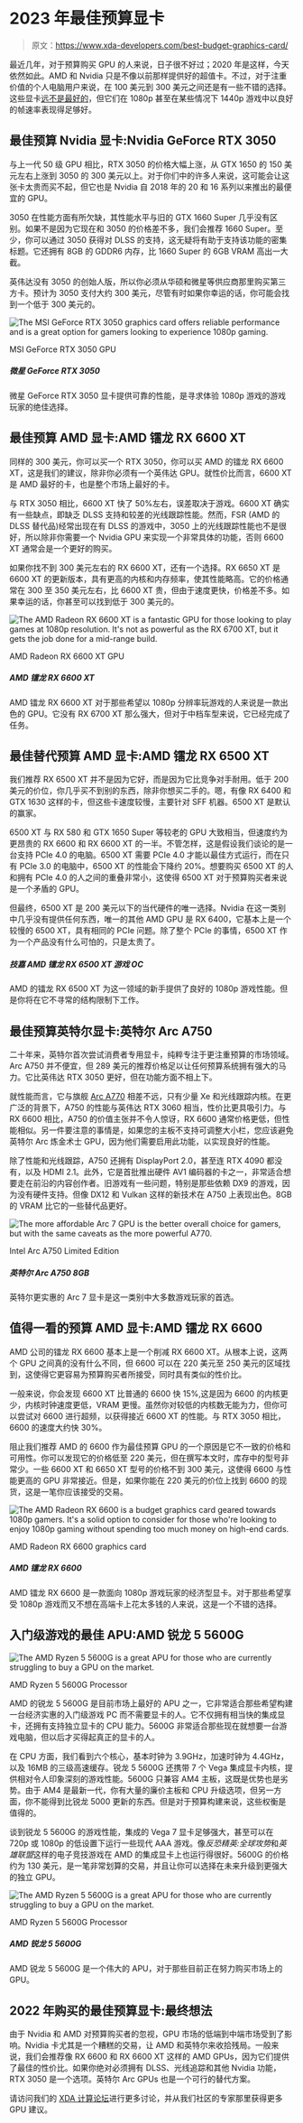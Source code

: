 # 2023 年最佳预算显卡

> 原文：<https://www.xda-developers.com/best-budget-graphics-card/>

最近几年，对于预算购买 GPU 的人来说，日子很不好过；2020 年是这样，今天依然如此。AMD 和 Nvidia 只是不像以前那样提供好的超值卡。不过，对于注重价值的个人电脑用户来说，在 100 美元到 300 美元之间还是有一些不错的选择。这些显卡[远不是最好的](https://www.xda-developers.com/best-gaming-graphics-cards/)，但它们在 1080p 甚至在某些情况下 1440p 游戏中以良好的帧速率表现得足够好。

## 最佳预算 Nvidia 显卡:Nvidia GeForce RTX 3050

与上一代 50 级 GPU 相比，RTX 3050 的价格大幅上涨，从 GTX 1650 的 150 美元左右上涨到 3050 的 300 美元以上。对于你们中的许多人来说，这可能会让这张卡太贵而买不起，但它也是 Nvidia 自 2018 年的 20 和 16 系列以来推出的最便宜的 GPU。

3050 在性能方面有所欠缺，其性能水平与旧的 GTX 1660 Super 几乎没有区别。如果不是因为它现在和 3050 的价格差不多，我们会推荐 1660 Super。至少，你可以通过 3050 获得对 DLSS 的支持，这无疑将有助于支持该功能的密集标题。它还拥有 8GB 的 GDDR6 内存，比 1660 Super 的 6GB VRAM 高出一大截。

英伟达没有 3050 的创始人版，所以你必须从华硕和微星等供应商那里购买第三方卡。预计为 3050 支付大约 300 美元，尽管有时如果你幸运的话，你可能会找到一个低于 300 美元的。

 <picture>![The MSI GeForce RTX 3050 graphics card offers reliable performance and is a great option for gamers looking to experience 1080p gaming.](img/1e57496d1b266ab23c97df3f7100a5cd.png)</picture> 

MSI GeForce RTX 3050 GPU

##### 微星 GeForce RTX 3050

微星 GeForce RTX 3050 显卡提供可靠的性能，是寻求体验 1080p 游戏的游戏玩家的绝佳选择。

## 最佳预算 AMD 显卡:AMD 镭龙 RX 6600 XT

同样的 300 美元，你可以买一个 RTX 3050，你可以买 AMD 的镭龙 RX 6600 XT，这是我们的建议，除非你必须有一个英伟达 GPU。就性价比而言，6600 XT 是 AMD 最好的卡，也是整个市场上最好的卡。

与 RTX 3050 相比，6600 XT 快了 50%左右，误差取决于游戏。6600 XT 确实有一些缺点，即缺乏 DLSS 支持和较差的光线跟踪性能。然而，FSR (AMD 的 DLSS 替代品)经常出现在有 DLSS 的游戏中，3050 上的光线跟踪性能也不是很好，所以除非你需要一个 Nvidia GPU 来实现一个非常具体的功能，否则 6600 XT 通常会是一个更好的购买。

如果你找不到 300 美元左右的 RX 6600 XT，还有一个选择。RX 6650 XT 是 6600 XT 的更新版本，具有更高的内核和内存频率，使其性能略高。它的价格通常在 300 至 350 美元左右，比 6600 XT 贵，但由于速度更快，价格差不多。如果幸运的话，你甚至可以找到低于 300 美元的。

 <picture>![The AMD Radeon RX 6600 XT is a fantastic GPU for those looking to play games at 1080p resolution. It's not as powerful as the RX 6700 XT, but it gets the job done for a mid-range build.](img/2fe23d022f62e0b108ca77db7f6dde3c.png)</picture> 

AMD Radeon RX 6600 XT GPU

##### AMD 镭龙 RX 6600 XT

AMD 镭龙 RX 6600 XT 对于那些希望以 1080p 分辨率玩游戏的人来说是一款出色的 GPU。它没有 RX 6700 XT 那么强大，但对于中档车型来说，它已经完成了任务。

## 最佳替代预算 AMD 显卡:AMD 镭龙 RX 6500 XT

我们推荐 RX 6500 XT 并不是因为它好，而是因为它比竞争对手耐用。低于 200 美元的价位，你几乎买不到别的东西，除非你想买二手的。嗯，有像 RX 6400 和 GTX 1630 这样的卡，但这些卡速度较慢，主要针对 SFF 机器。6500 XT 是默认的赢家。

6500 XT 与 RX 580 和 GTX 1650 Super 等较老的 GPU 大致相当，但速度约为更昂贵的 RX 6600 和 RX 6600 XT 的一半。不管怎样，这是假设我们谈论的是一台支持 PCIe 4.0 的电脑。6500 XT 需要 PCIe 4.0 才能以最佳方式运行，而在只有 PCIe 3.0 的电脑中，6500 XT 的性能会下降约 20%。想要购买 6500 XT 的人和拥有 PCIe 4.0 的人之间的重叠非常小，这使得 6500 XT 对于预算购买者来说是一个矛盾的 GPU。

但最终，6500 XT 是 200 美元以下的当代硬件的唯一选择。Nvidia 在这一类别中几乎没有提供任何东西，唯一的其他 AMD GPU 是 RX 6400，它基本上是一个较慢的 6500 XT，具有相同的 PCIe 问题。除了整个 PCIe 的事情，6500 XT 作为一个产品没有什么可怕的，只是太贵了。

##### 技嘉 AMD 镭龙 RX 6500 XT 游戏 OC

AMD 的镭龙 RX 6500 XT 为这一领域的新手提供了良好的 1080p 游戏性能。但是你将在它不寻常的结构限制下工作。

## 最佳预算英特尔显卡:英特尔 Arc A750

二十年来，英特尔首次尝试消费者专用显卡，纯粹专注于更注重预算的市场领域。Arc A750 并不便宜，但 289 美元的推荐价格足以让任何预算系统拥有强大的马力。它比英伟达 RTX 3050 更好，但在功能方面不相上下。

就性能而言，它与旗舰 [Arc A770](https://www.xda-developers.com/intel-arc-a770-review/) 相差不远，只有少量 Xe 和光线跟踪内核。在更广泛的背景下，A750 的性能与英伟达 RTX 3060 相当，性价比更具吸引力。与 RX 6600 相比，A750 的价值主张并不令人惊讶，RX 6600 通常价格更低，但性能相似。另一件要注意的事情是，如果您的主板不支持可调整大小栏，您应该避免英特尔 Arc 炼金术士 GPU，因为他们需要启用此功能，以实现良好的性能。

除了性能和光线跟踪，A750 还拥有 DisplayPort 2.0，甚至连 RTX 4090 都没有，以及 HDMI 2.1。此外，它是首批推出硬件 AV1 编码器的卡之一，非常适合想要走在前沿的内容创作者。旧游戏有一些问题，特别是那些依赖 DX9 的游戏，因为没有硬件支持。但像 DX12 和 Vulkan 这样的新技术在 A750 上表现出色。8GB 的 VRAM 比它的一些替代品更好。

 <picture>![The more affordable Arc 7 GPU is the better overall choice for gamers, but with the same caveats as the more powerful A770.](img/a211f1064751ebd06899f76b40f3bc46.png)</picture> 

Intel Arc A750 Limited Edition

##### 英特尔 Arc A750 8GB

英特尔更实惠的 Arc 7 显卡是这一类别中大多数游戏玩家的首选。

## 值得一看的预算 AMD 显卡:AMD 镭龙 RX 6600

AMD 公司的镭龙 RX 6600 基本上是一个削减 RX 6600 XT。从根本上说，这两个 GPU 之间真的没有什么不同，但 6600 可以在 220 美元至 250 美元的区域找到，这使得它更容易为预算购买者所接受，同时具有类似的性价比。

一般来说，你会发现 6600 XT 比普通的 6600 快 15%,这是因为 6600 的内核更少，内核时钟速度更低，VRAM 更慢。虽然你对较低的内核数无能为力，但你可以尝试对 6600 进行超频，以获得接近 6600 XT 的性能。与 RTX 3050 相比，6600 的速度大约快 30%。

阻止我们推荐 AMD 的 6600 作为最佳预算 GPU 的一个原因是它不一致的价格和可用性。你可以发现它的价格低至 220 美元，但在撰写本文时，库存中的型号非常少。一些 6600 XT 和 6650 XT 型号的价格不到 300 美元，这使得 6600 与性能更高的 GPU 非常接近。但是，如果你能在 220 美元的价位上找到 6600 的现货，这是一笔你应该接受的交易。

 <picture>![The AMD Radeon RX 6600 is a budget graphics card geared towards 1080p gamers. It's a solid option to consider for those who're looking to enjoy 1080p gaming without spending too much money on high-end cards.](img/b8f588734df3f28a8098625a6d86f6c8.png)</picture> 

AMD Radeon RX 6600 graphics card

##### AMD 镭龙 RX 6600

AMD 镭龙 RX 6600 是一款面向 1080p 游戏玩家的经济型显卡。对于那些希望享受 1080p 游戏而又不想在高端卡上花太多钱的人来说，这是一个不错的选择。

## 入门级游戏的最佳 APU:AMD 锐龙 5 5600G

 <picture>![The AMD Ryzen 5 5600G is a great APU for those who are currently struggling to buy a GPU on the market.](img/f918de0c9ad5b7766936ed464a480ae0.png)</picture> 

AMD Ryzen 5 5600G Processor

AMD 的锐龙 5 5600G 是目前市场上最好的 APU 之一，它非常适合那些希望构建一台经济实惠的入门级游戏 PC 而不需要显卡的人。它不仅拥有相当快的集成显卡，还拥有支持独立显卡的 CPU 能力。5600G 非常适合那些现在就想要一台游戏电脑，但以后才买得起真正的显卡的人。

在 CPU 方面，我们看到六个核心，基本时钟为 3.9GHz，加速时钟为 4.4GHz，以及 16MB 的三级高速缓存。锐龙 5 5600G 还携带 7 个 Vega 集成显卡内核，提供相对令人印象深刻的游戏性能。5600G 只兼容 AM4 主板，这既是优势也是劣势。由于 AM4 是最新一代，你有大量的廉价主板和 CPU 升级选项，但另一方面，你不能得到比锐龙 5000 更新的东西。但是对于预算构建来说，这些权衡是值得的。

谈到锐龙 5 5600G 的游戏性能，集成的 Vega 7 显卡足够强大，甚至可以在 720p 或 1080p 的低设置下运行一些现代 AAA 游戏。像*反恐精英:全球攻势*和*英雄联盟*这样的电子竞技游戏在 AMD 的集成显卡上也运行得很好。5600G 的价格约为 130 美元，是一笔非常划算的交易，并且让你可以选择在未来升级到更强大的独立 GPU。

 <picture>![The AMD Ryzen 5 5600G is a great APU for those who are currently struggling to buy a GPU on the market.](img/f918de0c9ad5b7766936ed464a480ae0.png)</picture> 

AMD Ryzen 5 5600G Processor

##### AMD 锐龙 5 5600G

AMD 锐龙 5 5600G 是一个伟大的 APU，对于那些目前正在努力购买市场上的 GPU。

## 2022 年购买的最佳预算显卡:最终想法

由于 Nvidia 和 AMD 对预算购买者的忽视，GPU 市场的低端到中端市场受到了影响。Nvidia 卡尤其是一个糟糕的交易，让 AMD 和英特尔来收拾残局。一般来说，我们会推荐像 RX 6600 和 RX 6600 XT 这样的 AMD GPUs，因为它们提供了最佳的性价比。如果你绝对必须拥有 DLSS、光线追踪和其他 Nvidia 功能，RTX 3050 是一个选项。英特尔 Arc GPUs 也是一个可行的替代方案。

请访问我们的 [XDA 计算论坛](https://forum.xda-developers.com)进行更多讨论，并从我们社区的专家那里获得更多 GPU 建议。